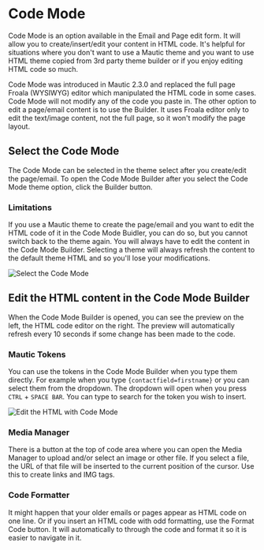 # Code Mode

Code Mode is an option available in the Email and Page edit form. It will allow you to create/insert/edit your content in HTML code. It's helpful for situations where you don't want to use a Mautic theme and you want to use HTML theme copied from 3rd party theme builder or if you enjoy editing HTML code so much.

Code Mode was introduced in Mautic 2.3.0 and replaced the full page Froala (WYSIWYG) editor which manipulated the HTML code in some cases. Code Mode will not modify any of the code you paste in. The other option to edit a page/email content is to use the Builder. It uses Froala editor only to edit the text/image content, not the full page, so it won't modify the page layout.

## Select the Code Mode

The Code Mode can be selected in the theme select after you create/edit the page/email. To open the Code Mode Builder after you select the Code Mode theme option, click the Builder button.

### Limitations

If you use a Mautic theme to create the page/email and you want to edit the HTML code of it in the Code Mode Buidler, you can do so, but you cannot switch back to the theme again. You will always have to edit the content in the Code Mode Builder. Selecting a theme will always refresh the content to the default theme HTML and so you'll lose your modifications.

![Select the Code Mode](/themes/media/code-mode-select.png)

## Edit the HTML content in the Code Mode Builder

When the Code Mode Builder is opened, you can see the preview on the left, the HTML code editor on the right. The preview will automatically refresh every 10 seconds if some change has been made to the code.

### Mautic Tokens

You can use the tokens in the Code Mode Builder when you type them directly. For example when you type `{contactfield=firstname}` or you can select them from the dropdown. The dropdown will open when you press `CTRL` + `SPACE BAR`. You can type to search for the token you wish to insert.

![Edit the HTML with Code Mode](/themes/media/code-mode-builder.png)

### Media Manager

There is a button at the top of code area where you can open the Media Manager to upload and/or select an image or other file. If you select a file, the URL of that file will be inserted to the current position of the cursor. Use this to create links and IMG tags.

### Code Formatter

It might happen that your older emails or pages appear as HTML code on one line. Or if you insert an HTML code with odd formatting, use the Format Code button. It will automatically to through the code and format it so it is easier to navigate in it.
